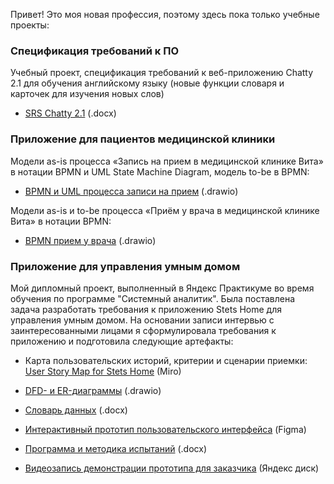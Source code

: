 Привет! Это моя новая профессия, поэтому здесь пока только учебные проекты:

### Спецификация требований к ПО
Учебный проект, спецификация требований к веб-приложению Chatty 2.1 для обучения английскому языку (новые функции словаря и карточек для изучения новых слов) 
- <a href="https://github.com/NadiaSerzhenko/NadiaSerzhenko/blob/main/SRS_Chatty_2-1_NSer.docx" target="_blank">SRS Chatty 2.1</a> (.docx)

### Приложение для пациентов медицинской клиники

Модели as-is процесса «Запись на прием в медицинской клинике Вита» в нотации BPMN и UML State Machine Diagram, модель to-be в BPMN: 
- <a href="https://github.com/NadiaSerzhenko/NadiaSerzhenko/blob/main/Vita_appoint_BPMN_UML_state-machine-diagram.drawio" target="_blank">BPMN и UML процесса записи на прием</a> (.drawio)

Модели as-is и to-be процесса «Приём у врача в медицинской клинике Вита» в нотации BPMN: 
- <a href="https://github.com/NadiaSerzhenko/NadiaSerzhenko/blob/main/Vita_pat-encounter_BPMN_as-is_to-be_v2.drawio" target="_blank">BPMN прием у врача</a> (.drawio)

### Приложение для управления умным домом

Мой дипломный проект, выполненный в Яндекс Практикуме во время обучения по программе "Системный аналитик". Была поставлена задача разработать требования к приложению Stets Home для управления умным домом. На основании записи интервью с заинтересованными лицами я сформулировала требования к приложению и подготовила следующие артефакты:

- Карта пользовательских историй, критерии и сценарии приемки:
<a href="https://miro.com/app/board/uXjVML_20M4=/" target="_blank">User Story Map for Stets Home</a> (Miro)

- <a href="https://github.com/NadiaSerzhenko/NadiaSerzhenko/blob/main/Stets-Home_DFD-ER_NSer_v2.drawio" target="_blank">DFD- и ER-диаграммы</a> (.drawio)

- <a href="https://github.com/NadiaSerzhenko/NadiaSerzhenko/blob/main/Data-dictionary_Stets-home_NSer_v2.docx" target="_blank">Словарь данных</a> (.docx)

- <a href="https://www.figma.com/file/NHbv4c2qchM4iNNiyqYO5k/Prototype_Stets_Home_NSer_v1?type=design&node-id=0%3A1&t=sA3u8x7dEOxUu8Xa-1" target="_blank">Интерактивный прототип пользовательского интерфейса</a> (Figma)

- <a href="https://github.com/NadiaSerzhenko/NadiaSerzhenko/blob/main/%D0%9F%D0%9C%D0%98_Stets-Home_NSer_v2.docx" target="_blank">Программа и методика испытаний</a> (.docx)

- <a href="https://disk.yandex.ru/i/mrI0NW5FF3E_xw" target="_blank">Видеозапись демонстрации прототипа для заказчика</a> (Яндекс диск)
